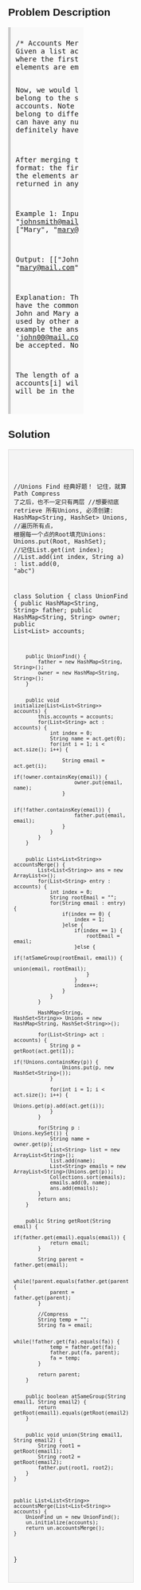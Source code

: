 <style>
  body { font-family: Arial, sans-serif; }
  .container { max-width: 50%; margin: auto; padding: 20px; }
  .comment-block { max-width: 50%; background-color: #f9f9f9; padding: 10px; border-left: 5px solid #ccc; }
  .code-block { background-color: #f4f4f4; padding: 10px; border: 1px solid #ddd; }
</style>

<div class='container'>
<h2>Problem Description</h2>
<div class='comment-block'>
<pre>
/* Accounts Merge
Given a list accounts, each element accounts[i] is a list of strings, 
where the first element accounts[i][0] is a name, and the rest of the 
elements are emails representing emails of the account.

Now, we would like to merge these accounts. Two accounts definitely 
belong to the same person if there is some email that is common to both accounts.
 Note that even if two accounts have the same name, they may belong to 
 different people as people could have the same name. 
 A person can have any number of accounts initially, but all of their accounts 
 definitely have the same name.

After merging the accounts, return the accounts in the following format: 
the first element of each account is the name, and the rest of the elements 
are emails in sorted order. The accounts themselves can be returned in any order.

Example 1:
Input: 
accounts = [["John", "johnsmith@mail.com", "john00@mail.com"], 
["John", "johnnybravo@mail.com"], 
["John", "johnsmith@mail.com", "john_newyork@mail.com"], 
["Mary", "mary@mail.com"]]

Output: [["John", 'john00@mail.com', 'john_newyork@mail.com', 'johnsmith@mail.com'],
["John", "johnnybravo@mail.com"], 
["Mary", "mary@mail.com"]]

Explanation: 
The first and third John's are the same person as they have 
the common email "johnsmith@mail.com".
The second John and Mary are different people as none of 
their email addresses are used by other accounts.
We could return these lists in any order, for example the answer 
[['Mary', 'mary@mail.com'], ['John', 'johnnybravo@mail.com'], 
['John', 'john00@mail.com', 'john_newyork@mail.com', 'johnsmith@mail.com']] 
would still be accepted.
Note:

The length of accounts will be in the range [1, 1000].
The length of accounts[i] will be in the range [1, 10].
The length of accounts[i][j] will be in the range [1, 30].
*/
</pre>
</div>

<h2>Solution</h2>
<div class='code-block'>
<pre><code class='language-java'>


//Unions Find 经典好题！ 记住，就算Path Compress 了之后，也不一定只有两层
//想要彻底retrieve 所有Unions, 必须创建: HashMap<String, HashSet<String>> Unions,
//遍历所有点， 根据每一个点的Root填充Unions: Unions.put(Root, HashSet<String>);
//记住List.get(int index);
//List.add(int index, String a) : list.add(0, "abc")


class Solution {
    class UnionFind {
        public HashMap<String, String> father;
        public HashMap<String, String> owner;
        public List<List<String>> accounts;
        
        
        public UnionFind() {
            father = new HashMap<String, String>();
            owner = new HashMap<String, String>();
        }
        
        
        public void initialize(List<List<String>> accounts) {
            this.accounts = accounts;
            for(List<String> act : accounts) {
                int index = 0;
                String name = act.get(0);
                for(int i = 1; i < act.size(); i++) {
                    
                    String email = act.get(i);
                    if(!owner.containsKey(email)) {
                        owner.put(email, name);
                    }

                    if(!father.containsKey(email)) {
                        father.put(email, email);
                    }
                }
            }
        }
        
        
        public List<List<String>> accountsMerge() {
            List<List<String>> ans = new ArrayList<>();
            for(List<String> entry : accounts) {
                int index = 0;
                String rootEmail = "";    
                for(String email : entry) {
                    if(index == 0) {
                        index = 1;
                    }else {
                        if(index == 1) {
                            rootEmail = email;
                        }else {
                            if(!atSameGroup(rootEmail, email)) {
                                union(email, rootEmail);
                            }
                        }
                        index++;
                    }    
                }
            }

            HashMap<String, HashSet<String>> Unions = new  HashMap<String, HashSet<String>>();
            
            for(List<String> act : accounts) {
                String p = getRoot(act.get(1));
                if(!Unions.containsKey(p)) {
                    Unions.put(p, new HashSet<String>());
                }
                
                for(int i = 1; i < act.size(); i++) {
                    Unions.get(p).add(act.get(i));
                }
            }
            
            for(String p : Unions.keySet()) {
                String name = owner.get(p);
                List<String> list = new ArrayList<String>();
                list.add(name);
                List<String> emails = new ArrayList<String>(Unions.get(p));
                Collections.sort(emails);
                emails.add(0, name);
                ans.add(emails); 
            }
            return ans; 
        }
        
        
        public String getRoot(String email) {
            if(father.get(email).equals(email)) {
                return email;
            }
            
            String parent = father.get(email);
            
            while(!parent.equals(father.get(parent))) {
                parent = father.get(parent);
            }
            
            //Compress
            String temp = "";
            String fa = email;
            
            while(!father.get(fa).equals(fa)) {
                temp = father.get(fa);
                father.put(fa, parent);
                fa = temp;
            }
            
            return parent;
        }
        
        
        public boolean atSameGroup(String email1, String email2) {
            return getRoot(email1).equals(getRoot(email2));
        }
        
        
        public void union(String email1, String email2) {
            String root1 = getRoot(email1);
            String root2 = getRoot(email2);
            father.put(root1, root2);
        }
    }
    

    
    public List<List<String>> accountsMerge(List<List<String>> accounts) {
        UnionFind un = new UnionFind();
        un.initialize(accounts);
        return un.accountsMerge(); 
    }
}</code></pre>
</div>
</div>
